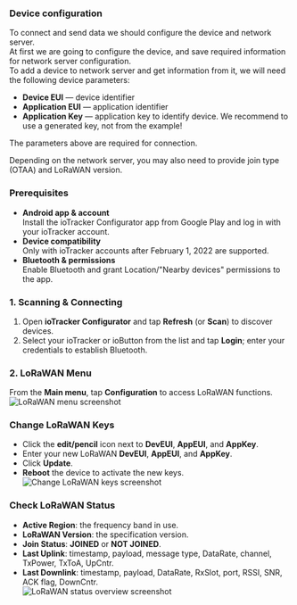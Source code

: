 ### Device configuration

To connect and send data we should configure the device and network server.  
At first we are going to configure the device, and save required information for network server configuration.  
To add a device to network server and get information from it, we will need the following device parameters:

- **Device EUI** — device identifier
- **Application EUI** — application identifier
- **Application Key** — application key to identify device. We recommend to use a generated key, not from the example!

The parameters above are required for connection.

Depending on the network server, you may also need to provide join type (OTAA) and LoRaWAN version.

### Prerequisites

- **Android app & account**  
  Install the ioTracker Configurator app from Google Play and log in with your ioTracker account.
- **Device compatibility**  
  Only with ioTracker accounts after February 1, 2022 are supported.
- **Bluetooth & permissions**  
  Enable Bluetooth and grant Location/"Nearby devices" permissions to the app.

### 1. Scanning & Connecting

1. Open **ioTracker Configurator** and tap **Refresh** (or **Scan**) to discover devices.
2. Select your ioTracker or ioButton from the list and tap **Login**; enter your credentials to establish Bluetooth.

### 2. LoRaWAN Menu

From the **Main menu**, tap **Configuration** to access LoRaWAN functions.  
![LoRaWAN menu screenshot](https://img.thingsboard.io/devices-library/io-things-lorawan-menu.png)

### Change LoRaWAN Keys

- Click the **edit/pencil** icon next to **DevEUI**, **AppEUI**, and **AppKey**.
- Enter your new LoRaWAN **DevEUI**, **AppEUI**, and **AppKey**.
- Click **Update**.
- **Reboot** the device to activate the new keys.  
  ![Change LoRaWAN keys screenshot](https://img.thingsboard.io/devices-library/io-things-lorawan-lorakeys.png)

### Check LoRaWAN Status

- **Active Region**: the frequency band in use.
- **LoRaWAN Version**: the specification version.
- **Join Status**: **JOINED** or **NOT JOINED**.
- **Last Uplink**: timestamp, payload, message type, DataRate, channel, TxPower, TxToA, UpCntr.
- **Last Downlink**: timestamp, payload, DataRate, RxSlot, port, RSSI, SNR, ACK flag, DownCntr.  
  ![LoRaWAN status overview screenshot](https://img.thingsboard.io/devices-library/io-things-lorawan-overview.png)
